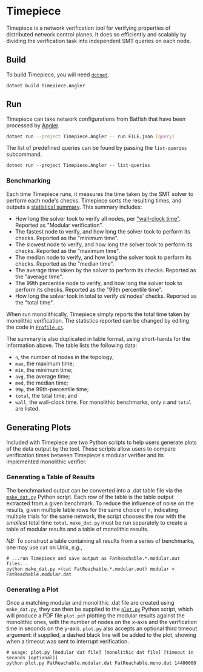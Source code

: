 # Timepiece

Timepiece is a network verification tool for verifying properties of distributed network control planes.
It does so efficiently and scalably by dividing the verification task into independent SMT queries on each node.

## Build

To build Timepiece, you will need [`dotnet`](https://dotnet.microsoft.com/en-us/download).

```shell
dotnet build Timepiece.Angler
```

## Run

Timepiece can take network configurations from Batfish that have been processed by [Angler](https://github.com/NetworkVerification/angler).

```sh
dotnet run --project Timepiece.Angler -- run FILE.json [query]
```

The list of predefined queries can be found by passing the `list-queries` subcommand.

```shell
dotnet run --project Timepiece.Angler -- list-queries
```

### Benchmarking

Each time Timepiece runs, it measures the time taken by the SMT solver to perform each node's checks. 
Timepiece sorts the resulting times,
and outputs a [statistical summary](https://github.com/NetworkVerification/Timepiece/tree/main/Timepiece/Statistics.cs).
This summary includes:
  * How long the solver took to verify all nodes, per ["wall-clock time"](https://en.wikipedia.org/wiki/Elapsed_real_time).
  Reported as "Modular verification".
  * The fastest node to verify, and how long the solver took to perform its checks. Reported as the "minimum time".
  * The slowest node to verify, and how long the solver took to perform its checks. Reported as the "maximum time".
  * The median node to verify, and how long the solver took to perform its checks. Reported as the "median time".
  * The average time taken by the solver to perform its checks. Reported as the "average time".
  * The 99th percentile node to verify, and how long the solver took to perform its checks. 
  Reported as the "99th percentile time".
  * How long the solver took in total to verify _all_ nodes' checks. Reported as the "total time".

When run monolithically, Timepiece simply reports the total time taken by monolithic verification.
The statistics reported can be changed by editing the code in 
[`Profile.cs`](https://github.com/NetworkVerification/Timepiece/tree/main/Timepiece/Profile.cs).

The summary is also duplicated in table format, using short-hands for the information above.
The table lists the following data:
  * `n`, the number of nodes in the topology;
  * `max`, the maximum time;
  * `min`, the minimum time;
  * `avg`, the average time;
  * `med`, the median time;
  * `99p`, the 99th-percentile time;
  * `total`, the total time; and
  * `wall`, the wall-clock time.
For monolithic benchmarks, only `n` and `total` are listed.

## Generating Plots

Included with Timepiece are two Python scripts to help users generate plots of the data output by the tool.
These scripts allow users to compare verification times between Timepiece's modular verifier and its implemented
monolithic verifier.

### Generating a Table of Results

The benchmarked output can be converted into a .dat table file via the 
[`make_dat.py`](https://github.com/NetworkVerification/Timepiece/tree/main/make_dat.py)
Python script.
Each row of the table is the table output extracted from a given benchmark.
To reduce the influence of noise on the results,
given multiple table rows for the same choice of `n`, indicating multiple trials for the same network,
the script chooses the row with the _smallest_ total time `total`.
`make_dat.py` must be run separately to create a table of modular results and a table of monolithic results.

_NB:_ To construct a table containing all results from a series of benchmarks, one may use `cat` on Unix, _e.g._,
``` shell
# ...run Timepiece and save output as FatReachable.*.modular.out files...
python make_dat.py <(cat FatReachable.*.modular.out) modular > FatReachable.modular.dat
```

### Generating a Plot

Once a matching modular and monolithic .dat file are created using `make_dat.py`, 
they can then be supplied to the
[`plot.py`](https://github.com/NetworkVerification/Timepiece/tree/main/plot.py)
Python script, which will produce a PDF file `plot.pdf` plotting the modular results against
the monolithic ones, with the number of nodes on the x-axis and the verification time in seconds
on the y-axis.
`plot.py` also accepts an optional third timeout argument: if supplied, a dashed black line will
be added to the plot, showing when a timeout was sent to interrupt verification.

``` shell
# usage: plot.py [modular dat file] [monolithic dat file] [timeout in seconds (optional)]
python plot.py FatReachable.modular.dat FatReachable.mono.dat 14400000
```

